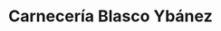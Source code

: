 ---
title: "Carnecería Blasco Ybánez"
url: /navacerrada/carneceria-blasco-ybanez/
shop: Metzgerei
---